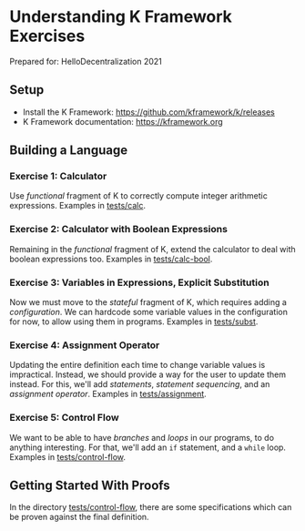 Understanding K Framework Exercises
===================================

Prepared for: HelloDecentralization 2021

Setup
-----

-   Install the K Framework: <https://github.com/kframework/k/releases>
-   K Framework documentation: <https://kframework.org>

Building a Language
-------------------

### Exercise 1: Calculator

Use *functional* fragment of K to correctly compute integer arithmetic expressions.
Examples in [tests/calc](tests/calc).

### Exercise 2: Calculator with Boolean Expressions

Remaining in the *functional* fragment of K, extend the calculator to deal with boolean expressions too.
Examples in [tests/calc-bool](tests/calc-bool).

### Exercise 3: Variables in Expressions, Explicit Substitution

Now we must move to the *stateful* fragment of K, which requires adding a *configuration*.
We can hardcode some variable values in the configuration for now, to allow using them in programs.
Examples in [tests/subst](tests/subst).

### Exercise 4: Assignment Operator

Updating the entire definition each time to change variable values is impractical.
Instead, we should provide a way for the user to update them instead.
For this, we'll add *statements*, *statement sequencing*, and an *assignment operator*.
Examples in [tests/assignment](tests/assignment).

### Exercise 5: Control Flow

We want to be able to have *branches* and *loops* in our programs, to do anything interesting.
For that, we'll add an `if` statement, and a `while` loop.
Examples in [tests/control-flow](tests/control-flow).

Getting Started With Proofs
---------------------------

In the directory [tests/control-flow](tests/control-flow), there are some specifications which can be proven against the final definition.
